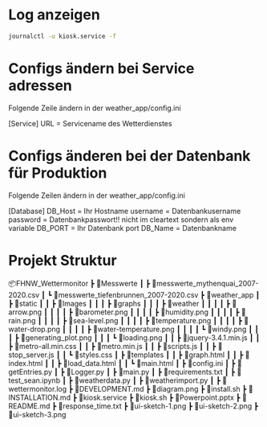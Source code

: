 
# Log anzeigen
```bash
journalctl -u kiosk.service -f
```

# Configs ändern bei Service adressen
Folgende Zeile ändern in der weather_app/config.ini

[Service]
URL = Servicename des Wetterdienstes

# Configs änderen bei der Datenbank für Produktion
Folgende Zeilen ändern in der weather_app/config.ini

[Database]
DB_Host = Ihr Hostname
username = Datenbankusername
password = Datenbankpasswort!! nicht im cleartext sondern als env variable 
DB_PORT = Ihr Datenbank port 
DB_Name = Datenbankname




# Projekt Struktur
📦FHNW_Wettermonitor
 ┣ 📂Messwerte
 ┃ ┣ 📜messwerte_mythenquai_2007-2020.csv
 ┃ ┗ 📜messwerte_tiefenbrunnen_2007-2020.csv
 ┣ 📂weather_app
 ┃ ┣ 📂static
 ┃ ┃ ┣ 📂Images
 ┃ ┃ ┃ ┣ 📂graphs
 ┃ ┃ ┃ ┣ 📂weather
 ┃ ┃ ┃ ┃ ┣ 📜arrow.png
 ┃ ┃ ┃ ┃ ┣ 📜barometer.png
 ┃ ┃ ┃ ┃ ┣ 📜humidity.png
 ┃ ┃ ┃ ┃ ┣ 📜rain.png
 ┃ ┃ ┃ ┃ ┣ 📜sea-level.png
 ┃ ┃ ┃ ┃ ┣ 📜temperature.png
 ┃ ┃ ┃ ┃ ┣ 📜water-drop.png
 ┃ ┃ ┃ ┃ ┣ 📜water-temperature.png
 ┃ ┃ ┃ ┃ ┗ 📜windy.png
 ┃ ┃ ┃ ┣ 📜generating_plot.png
 ┃ ┃ ┃ ┗ 📜loading.png
 ┃ ┃ ┣ 📜jquery-3.4.1.min.js
 ┃ ┃ ┣ 📜metro-all.min.css
 ┃ ┃ ┣ 📜metro.min.js
 ┃ ┃ ┣ 📜scripts.js
 ┃ ┃ ┣ 📜stop_server.js
 ┃ ┃ ┗ 📜styles.css
 ┃ ┣ 📂templates
 ┃ ┃ ┣ 📜graph.html
 ┃ ┃ ┣ 📜index.html
 ┃ ┃ ┣ 📜load_data.html
 ┃ ┃ ┗ 📜main.html
 ┃ ┣ 📜config.ini
 ┃ ┣ 📜getEntries.py
 ┃ ┣ 📜Logger.py
 ┃ ┣ 📜main.py
 ┃ ┣ 📜requirements.txt
 ┃ ┣ 📜test_sean.ipynb
 ┃ ┣ 📜weatherdata.py
 ┃ ┣ 📜weatherimport.py
 ┃ ┣ 📜wettermonitor.log
 ┣ 📜DEVELOPMENT.md
 ┣ 📜diagram.png
 ┣ 📜install.sh
 ┣ 📜INSTALLATION.md
 ┣ 📜kiosk.service
 ┣ 📜kiosk.sh
 ┣ 📜Powerpoint.pptx
 ┣ 📜README.md
 ┣ 📜response_time.txt
 ┣ 📜ui-sketch-1.png
 ┣ 📜ui-sketch-2.png
 ┣ 📜ui-sketch-3.png